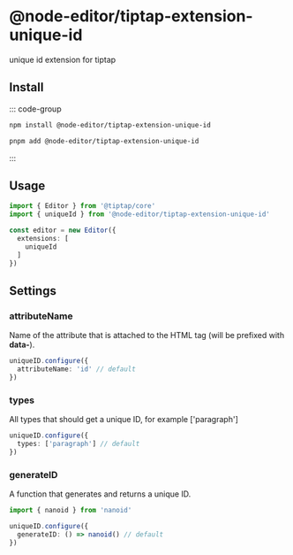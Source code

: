 # @node-editor/tiptap-extension-unique-id

unique id extension for tiptap

## Install

::: code-group

```bash [npm]
npm install @node-editor/tiptap-extension-unique-id
```

```bash [pnpm]
pnpm add @node-editor/tiptap-extension-unique-id
```

:::

## Usage

```ts
import { Editor } from '@tiptap/core'
import { uniqueId } from '@node-editor/tiptap-extension-unique-id'

const editor = new Editor({
  extensions: [
    uniqueId
  ]
})
```

## Settings

### attributeName

Name of the attribute that is attached to the HTML tag (will be prefixed with **data-**).

```ts
uniqueID.configure({
  attributeName: 'id' // default
})
```

### types

All types that should get a unique ID, for example ['paragraph']

```ts
uniqueID.configure({
  types: ['paragraph'] // default
})
```

### generateID

A function that generates and returns a unique ID.

```ts
import { nanoid } from 'nanoid'

uniqueID.configure({
  generateID: () => nanoid() // default
})
```
